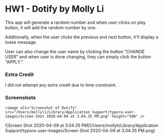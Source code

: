 # HW1 - Dotify by Molly Li

This app will generate a random number and when user clicks on play button, it will add the random number by one. 

Additionally, when the user clicks the previous and next button, it'll display a toase message.

User can also change the user name by clicking the button "CHANGE USER" and when user is done changing, they can simply click the button "APPLY."

### Extra Credit

I did not attempt any extra credit due to time constraint. 

### Screenshots

```
<image alt="Screenshot of Dotify" src="/Users/mollyli/Library/Application Support/typora-user-images/Screen Shot 2020-04-09 at 3.04.35 PM.png" height="500" />

```

![Screen Shot 2020-04-09 at 3.04.35 PM](/Users/mollyli/Library/Application Support/typora-user-images/Screen Shot 2020-04-09 at 3.04.35 PM.png)



